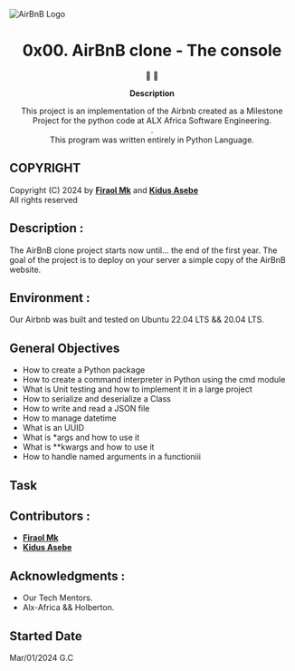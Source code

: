 ![AirBnB Logo](https://www.pngitem.com/pimgs/m/132-1322125_transparent-background-airbnb-logo-hd-png-download.png)
<h1 align="center">
0x00. AirBnB clone - The console
</h1>

<p align="center">
   📄 🚀
</p>
<p align="center">
  <strong>
   Description
  </strong>
</p>

<p align="center">
This project is an implementation of the Airbnb created as a Milestone Project for the python code at ALX Africa Software Engineering. </br>
. </br>
This program was written entirely in Python Language.
</p>

## COPYRIGHT
Copyright (C) 2024 by [**Firaol Mk**](https://github.com/firacil) and [**Kidus Asebe**](https://github.com/Kad-19) </br>
All rights reserved

 ## Description :
The AirBnB clone project starts now until… the end of the first year. The goal of the project is to deploy on your server a simple copy of the AirBnB website.

## Environment :

Our Airbnb  was built and tested on  Ubuntu 22.04 LTS && 20.04 LTS.

## General Objectives

* How to create a Python package
* How to create a command interpreter in Python using the cmd module
* What is Unit testing and how to implement it in a large project
* How to serialize and deserialize a Class
* How to write and read a JSON file
* How to manage datetime
* What is an UUID
* What is *args and how to use it
* What is **kwargs and how to use it
* How to handle named arguments in a functioniii

## Task


## Contributors :
* [**Firaol Mk**](https://github.com/firacil)
* [**Kidus Asebe**](https://github.com/Kad-19)

## Acknowledgments :
- Our Tech Mentors.
- Alx-Africa && Holberton.

## Started Date 

Mar/01/2024 G.C
